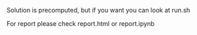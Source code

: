Solution is precomputed, but if you want you can look at run.sh

For report please check report.html or report.ipynb